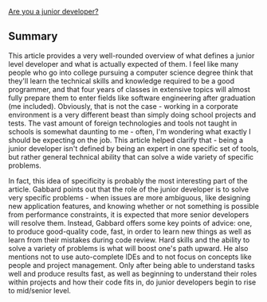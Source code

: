 [Are you a junior developer?](https://jg.gg/2020/11/23/are-you-a-junior-developer/)


## Summary

This article provides a very well-rounded overview of what defines a junior level developer and what is actually expected of them. I feel like many people who go into college pursuing a computer science degree think that they'll learn the technical skills and knowledge required to be a good programmer, and that four years of classes in extensive topics will almost fully prepare them to enter fields like software engineering after graduation (me included). Obviously, that is not the case - working in a corporate environment is a very different beast than simply doing school projects and tests. The vast amount of foreign technologies and tools not taught in schools is somewhat daunting to me - often, I'm wondering what exactly I should be expecting on the job. This article helped clarify that - being a junior developer isn't defined by being an expert in one specific set of tools, but rather general technical ability that can solve a wide variety of specific problems. 

In fact, this idea of specificity is probably the most interesting part of the article. Gabbard points out that the role of the junior developer is to solve very specific problems - when issues are more ambiguous, like designing new application features, and knowing whether or not something is possible from performance constraints, it is expected that more senior developers will resolve them. Instead, Gabbard offers some key points of advice: one, to produce good-quality code, fast, in order to learn new things as well as learn from their mistakes during code review. Hard skills and the ability to solve a variety of problems is what will boost one's path upward. He also mentions not to use auto-complete IDEs and to not focus on concepts like people and project management. Only after being able to understand tasks well and produce results fast, as well as beginning to understand their roles within projects and how their code fits in, do junior developers begin to rise to mid/senior level. 
